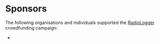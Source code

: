 # Sponsors

The following organisations and individuals supported the [RadioLogger]() crowdfunding campaign:

- []()